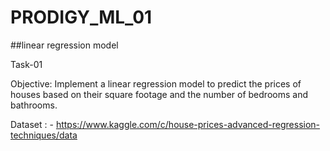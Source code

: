 # PRODIGY_ML_01
##linear regression model

Task-01

Objective: Implement a linear regression model to predict the prices of houses based on their square footage and the number of bedrooms and bathrooms.


Dataset : - https://www.kaggle.com/c/house-prices-advanced-regression-techniques/data
